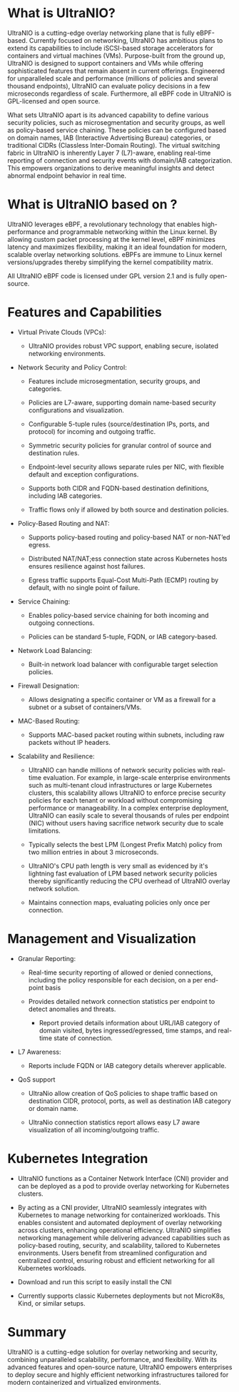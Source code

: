 # What is UltraNIO?

UltraNIO is a cutting-edge overlay networking plane that is fully eBPF-based. Currently focused on networking, UltraNIO has ambitious plans to extend its capabilities to include iSCSI-based storage accelerators for containers and virtual machines (VMs). Purpose-built from the ground up, UltraNIO is designed to support containers and VMs while offering sophisticated features that remain absent in current offerings. Engineered for unparalleled scale and performance (millions of policies and several thousand endpoints), UltraNIO can evaluate policy decisions in a few microseconds regardless of scale. Furthermore, all eBPF code in UltraNIO is GPL-licensed and open source.

What sets UltraNIO apart is its advanced capability to define various security policies, such as microsegmentation and security groups, as well as policy-based service chaining. These policies can be configured based on domain names, IAB (Interactive Advertising Bureau) categories, or traditional CIDRs (Classless Inter-Domain Routing). The virtual switching fabric in UltraNIO is inherently Layer 7 (L7)-aware, enabling real-time reporting of connection and security events with domain/IAB categorization. This empowers organizations to derive meaningful insights and detect abnormal endpoint behavior in real time.

# What is UltraNIO based on ?

UltraNIO leverages eBPF, a revolutionary technology that enables high-performance and programmable networking within the Linux kernel. By allowing custom packet processing at the kernel level, eBPF minimizes latency and maximizes flexibility, making it an ideal foundation for modern, scalable overlay networking solutions. eBPFs are immune to Linux kernel versions/upgrades thereby simplifying the kernel compatibility matrix.

All UltraNIO eBPF code is licensed under GPL version 2.1 and is fully open-source.

# Features and Capabilities

- Virtual Private Clouds (VPCs):

  - UltraNIO provides robust VPC support, enabling secure, isolated networking environments.

- Network Security and Policy Control:

  - Features include microsegmentation, security groups, and categories.

  - Policies are L7-aware, supporting domain name-based security configurations and visualization.

  - Configurable 5-tuple rules (source/destination IPs, ports, and protocol) for incoming and outgoing traffic.

  - Symmetric security policies for granular control of source and destination rules.

  - Endpoint-level security allows separate rules per NIC, with flexible default and exception configurations.

  - Supports both CIDR and FQDN-based destination definitions, including IAB categories.

  - Traffic flows only if allowed by both source and destination policies.

- Policy-Based Routing and NAT:

  - Supports policy-based routing and policy-based NAT or non-NAT’ed egress.

  - Distributed NAT/NAT;ess connection state across Kubernetes hosts ensures resilience against host failures.

  - Egress traffic supports Equal-Cost Multi-Path (ECMP) routing by default, with no single point of failure.

- Service Chaining:

  - Enables policy-based service chaining for both incoming and outgoing connections.

  - Policies can be standard 5-tuple, FQDN, or IAB category-based.

- Network Load Balancing:

  - Built-in network load balancer with configurable target selection policies.

- Firewall Designation:

  - Allows designating a specific container or VM as a firewall for a subnet or a subset of containers/VMs.

- MAC-Based Routing:

  - Supports MAC-based packet routing within subnets, including raw packets without IP headers.

- Scalability and Resilience:

  - UltraNIO can handle millions of network security policies with real-time evaluation. For example, in large-scale enterprise environments such as multi-tenant cloud infrastructures or large Kubernetes clusters, this scalability allows UltraNIO to enforce precise security policies for each tenant or workload without compromising performance or manageability. In a complex enterprise deployment, UltraNIO can easily scale to several thousands of rules per endpoint (NIC) without users having sacrifice network security due to scale limitations.

  - Typically selects the best LPM (Longest Prefix Match) policy from two million entries in about 3 microseconds.

  - UltraNIO's CPU path length is very small as evidenced by it's lightning fast evaluation of LPM based network security policies thereby significantly reducing the CPU overhead of UltraNIO overlay network solution.

  - Maintains connection maps, evaluating policies only once per connection.

# Management and Visualization

- Granular Reporting:

  - Real-time security reporting of allowed or denied connections, including the policy responsible for each decision, on a per end-point basis

  - Provides detailed network connection statistics per endpoint to detect anomalies and threats.

    - Report provied details information about URL/IAB category of domain visited, bytes ingressed/egressed, time stamps, and real-time state of connection.

- L7 Awareness:

  - Reports include FQDN or IAB category details wherever applicable.

- QoS support

  - UltraNio allow creation of QoS policies to shape traffic based on destination CIDR, protocol, ports, as well as destination IAB category or domain name.

  - UltraNio connection statistics report allows easy L7 aware visualization of all incoming/outgoing traffic.

# Kubernetes Integration

  - UltraNIO functions as a Container Network Interface (CNI) provider and can be deployed as a pod to provide overlay networking for Kubernetes clusters.

  - By acting as a CNI provider, UltraNIO seamlessly integrates with Kubernetes to manage networking for containerized workloads. This enables consistent and automated deployment of overlay networking across clusters, enhancing operational efficiency. UltraNIO simplifies networking management while delivering advanced capabilities such as policy-based routing, security, and scalability, tailored to Kubernetes environments. Users benefit from streamlined configuration and centralized control, ensuring robust and efficient networking for all Kubernetes workloads.

  - Download and run this script to easily install the CNI

  - Currently supports classic Kubernetes deployments but not MicroK8s, Kind, or similar setups.

# Summary

UltraNIO is a cutting-edge solution for overlay networking and security, combining unparalleled scalability, performance, and flexibility. With its advanced features and open-source nature, UltraNIO empowers enterprises to deploy secure and highly efficient networking infrastructures tailored for modern containerized and virtualized environments.

